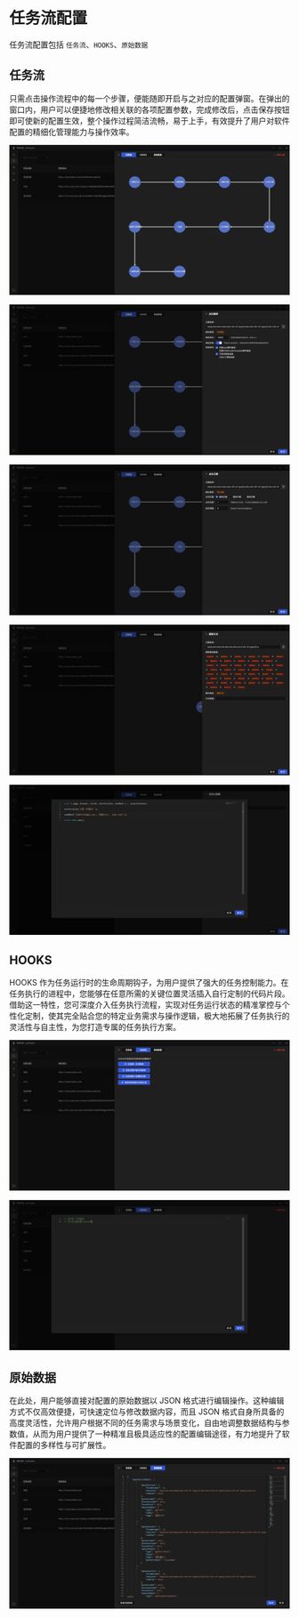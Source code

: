 # 任务流配置

任务流配置包括 `任务流`、`HOOKS`、`原始数据`

## 任务流

只需点击操作流程中的每一个步骤，便能随即开启与之对应的配置弹窗。在弹出的窗口内，用户可以便捷地修改相关联的各项配置参数，完成修改后，点击保存按钮即可使新的配置生效，整个操作过程简洁流畅，易于上手，有效提升了用户对软件配置的精细化管理能力与操作效率。

![img](./images/task-flow.png)

![img](./images/task-flow-1.png)

![img](./images/task-flow-2.png)

![img](./images/task-flow-3.png)

![img](./images/task-flow-4.png)

## HOOKS

HOOKS 作为任务运行时的生命周期钩子，为用户提供了强大的任务控制能力。在任务执行的进程中，您能够在任意所需的关键位置灵活插入自行定制的代码片段。借助这一特性，您可深度介入任务执行流程，实现对任务运行状态的精准掌控与个性化定制，使其完全贴合您的特定业务需求与操作逻辑，极大地拓展了任务执行的灵活性与自主性，为您打造专属的任务执行方案。

![](./images/debug-task2.png)

![](./images/debug-task1.png)

## 原始数据

在此处，用户能够直接对配置的原始数据以 JSON 格式进行编辑操作。这种编辑方式不仅高效便捷，可快速定位与修改数据内容，而且 JSON 格式自身所具备的高度灵活性，允许用户根据不同的任务需求与场景变化，自由地调整数据结构与参数值，从而为用户提供了一种精准且极具适应性的配置编辑途径，有力地提升了软件配置的多样性与可扩展性。

![](./images/debug-task3.png)

